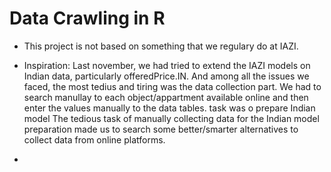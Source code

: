 # Data Crawling in R

* This project is not based on something that we regulary do at IAZI.

* Inspiration: Last november, we had tried to extend the IAZI models on Indian data, particularly offeredPrice.IN. And among all the issues we faced, the most tedius and tiring was the data collection part. We had to search manullay to each object/appartment available online and then enter the values manually to the data tables.
task  was o prepare Indian model The tedious task of manually collecting data for the  Indian model preparation made us to search some better/smarter alternatives to collect data from online platforms.

* 

